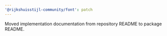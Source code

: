 ```yaml
---
'@rijkshuisstijl-community/font': patch
---
```


Moved implementation documentation from repository README to package README.
